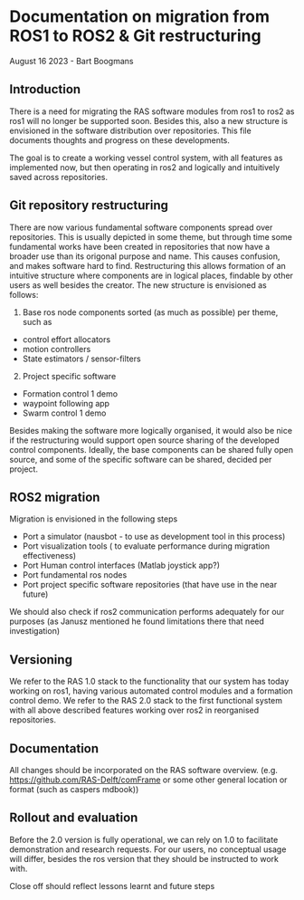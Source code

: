 # Documentation on migration from ROS1 to ROS2 & Git restructuring
August 16 2023 - Bart Boogmans

## Introduction
There is a need for migrating the RAS software modules from ros1 to ros2 as ros1 will no longer be supported soon. Besides this, also a new structure is envisioned in the software distribution over repositories. 
This file documents thoughts and progress on these developments. 

The goal is to create a working vessel control system, with all features as implemented now, but then operating in ros2 and logically and intuitively saved across repositories. 

## Git repository restructuring
There are now various fundamental software components spread over repositories. This is usually depicted in some theme, but through time some fundamental works have been created in repositories that now have a broader use than its origonal purpose and name. This causes confusion, and makes software hard to find.
Restructuring this allows formation of an intuitive structure where components are in logical places, findable by other users as well besides the creator. 
The new structure is envisioned as follows:
1) Base ros node components sorted (as much as possible) per theme, such as
- control effort allocators
- motion controllers
- State estimators / sensor-filters
2) Project specific software
  - Formation control 1 demo
  - waypoint following app
  - Swarm control 1 demo

Besides making the software more logically organised, it would also be nice if the restructuring would support open source sharing of the developed control components. 
Ideally, the base components can be shared fully open source, and some of the specific software can be shared, decided per project.

## ROS2 migration
Migration is envisioned in the following steps
  - Port a simulator (nausbot - to use as development tool in this process)
  - Port visualization tools ( to evaluate performance during migration effectiveness)
  - Port Human control interfaces (Matlab joystick app?)
  - Port fundamental ros nodes
  - Port project specific software repositories (that have use in the near future)

We should also check if ros2 communication performs adequately for our purposes (as Janusz mentioned he found limitations there that need investigation)

## Versioning
We refer to the RAS 1.0 stack to the functionality that our system has today working on ros1, having various automated control modules and a formation control demo.
We refer to the RAS 2.0 stack to the first functional system with all above described features working over ros2 in reorganised repositories.


## Documentation
All changes should be incorporated on the RAS software overview. (e.g. https://github.com/RAS-Delft/comFrame or some other general location or format (such as caspers mdbook))

## Rollout and evaluation
Before the 2.0 version is fully operational, we can rely on 1.0 to facilitate demonstration and research requests. 
For our users, no conceptual usage will differ, besides the ros version that they should be instructed to work with. 

Close off should reflect lessons learnt and future steps
